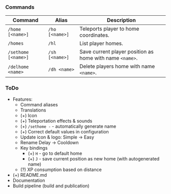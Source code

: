 ### Commands
| Command             | Alias          | Description                                              |
|---------------------|----------------|----------------------------------------------------------|
| `/home [<name>]`    | `/ho [<name>]` | Teleports player to home coordinates.                    |
| `/homes`            | `/hl`          | List player homes.                                       |
| `/sethome [<name>]` | `/sh [<name>]` | Save current player position as home with name `<name>`. |
| `/delhome <name>`   | `/dh <name>`   | Delete players home with name `<name>`.                  |

### ToDo
* Features:
  * Command aliases
  * Translations
  * (+) Icon
  * (+) Teleportation effects & sounds
  * (+) `/sethome -` - automatically generate name
  * (+) Correct default values in configuration
  * Update icon & logo: Simple -> Easy 
  * Rename Delay -> Cooldown
  * Key bindings
    * (+) `H` - go to default home
    * (+) `J` - save current position as new home (with autogenerated name)
  * (?) XP consumption based on distance
* (+) README.md
* Documentation
* Build pipeline (build and publication)
